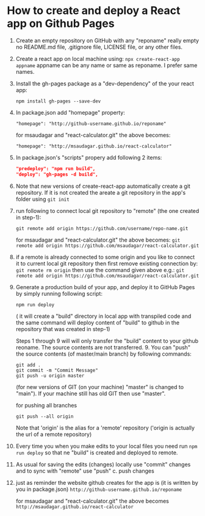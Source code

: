 # How to create and deploy a React app on Github Pages

1.  Create an empty repository on GitHub with any "reponame"
    really empty no README.md file, .gitignore file, LICENSE file, or any other files.

2.  Create a react app on local machine using: `npx create-react-app appname`
    appname can be any name or same as reponame. I prefer same names.

3.  Install the gh-pages package as a "dev-dependency" of the your react app:

    `npm install gh-pages --save-dev`

4.  In package.json add "homepage" property:

    `"homepage": "http://github-username.github.io/reponame"`

    for msaudagar and "react-calculator.git" the above becomes:

    `"homepage": "http://msaudagar.github.io/react-calculator"`

5.  In package.json's "scripts" propery add following 2 items:

    ```json
    "predeploy": "npm run build",
    "deploy": "gh-pages -d build",
    ```

6.  Note that new versions of create-react-app automatically create a git repository. If it is not created the areate a git repository in the app's folder using `git init`

7.  run following to connect local git repository to "remote" (the one created in step-1):

    `git remote add origin https://github.com/username/repo-name.git`

    for msaudagar and "react-calculator.git" the above becomes:
    `git remote add origin https://github.com/msaudagar/react-calculator.git`

8.  if a remote is already connected to some origin and you like to connect it to current local git repository then first remove existing connection by:
    `git remote rm origin`
    then use the command given above e.g.: `git remote add origin https://github.com/msaudagar/react-calculator.git`

9.  Generate a production build of your app, and deploy it to GitHub Pages by simply running following script:

    `npm run deploy`

    ( it will create a "build" directory in local app with transpiled code and the same command will deploy content of "build" to github in the repository that was created in step-1)

    Steps 1 through 9 will will only transfer the "build" content to your github reoname. The source contents are not transferred. 9. You can "push" the source contents (of master/main branch) by following commands:

    ```
    git add .
    git commit -m "Commit Message"
    git push -u origin master
    ```

    (for new versions of GIT (on your machine) "master" is changed to "main"). If your machine still has old GIT then use "master".

    for pushing all branches

    `git push --all origin`

    Note that 'origin' is the alias for a 'remote' repository ('origin is actually the url of a remote repository)

10. Every time you when you make edits to your local files you need run `npm run deploy` so that ne "build" is created and deployed to remote.

11. As usual for saving the edits (changes) locally use "commit" changes and to sync with "remote" use "push"
    c. push changes

12. just as reminder the website github creates for the app is (it is written by you in package.json) `http://github-username.github.io/reponame`

    for msaudagar and "react-calculator.git" the above becomes `http://msaudagar.github.io/react-calculator`
